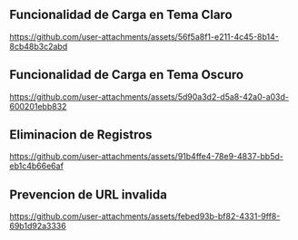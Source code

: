 ## Funcionalidad de Carga en Tema Claro

https://github.com/user-attachments/assets/56f5a8f1-e211-4c45-8b14-8cb48b3c2abd

## Funcionalidad de Carga en Tema Oscuro

https://github.com/user-attachments/assets/5d90a3d2-d5a8-42a0-a03d-600201ebb832

## Eliminacion de Registros

https://github.com/user-attachments/assets/91b4ffe4-78e9-4837-bb5d-eb1c4b66e6af

## Prevencion de URL invalida

https://github.com/user-attachments/assets/febed93b-bf82-4331-9ff8-69b1d92a3336
